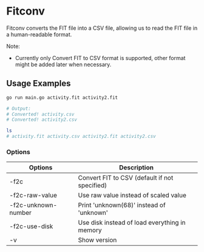 # Fitconv

Fitconv converts the FIT file into a CSV file, allowing us to read the FIT file in a human-readable format.

Note:

- Currently only Convert FIT to CSV format is supported, other format might be added later when necessary.

## Usage Examples

```sh
go run main.go activity.fit activity2.fit

# Output:
# Converted! activity.csv
# Converted! activity2.csv

ls
# activity.fit activity.csv activity2.fit activity2.csv
```

### Options

| Options             | Description                                   |
| ------------------- | --------------------------------------------- |
| -f2c                | Convert FIT to CSV (default if not specified) |
| -f2c-raw-value      | Use raw value instead of scaled value         |
| -f2c-unknown-number | Print 'unknown(68)' instead of 'unknown'      |
| -f2c-use-disk       | Use disk instead of load everything in memory |
| -v                  | Show version                                  |
